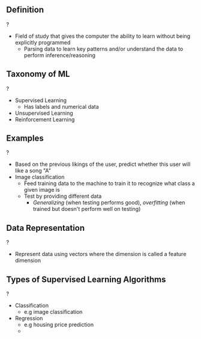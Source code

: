 ## Definition
?
- Field of study that gives the computer the ability to learn without being explicitly programmed
	- Parsing data to learn key patterns and/or understand the data to perform inference/reasoning

## Taxonomy of ML
?
- Supervised Learning
	- Has labels and numerical data
- Unsupervised Learning
- Reinforcement Learning

## Examples
?
- Based on the previous likings of the user, predict whether this user will like a song "A" 
- Image classification
	- Feed training data to the machine to train it to recognize what class a given image is
	- Test by providing different data
		- *Generalizing* (when testing performs good), *overfitting* (when trained but doesn't perform well on testing)

## Data Representation
?
- Represent data using vectors where the dimension is called a feature dimension

## Types of Supervised Learning Algorithms
?
- Classification
	- e.g image classification
- Regression
	- e.g housing price prediction
	- 